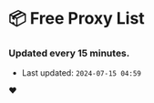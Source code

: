 # :package: Free Proxy List
### Updated every 15 minutes.

- Last updated: `2024-07-15 04:59`

:heart:
